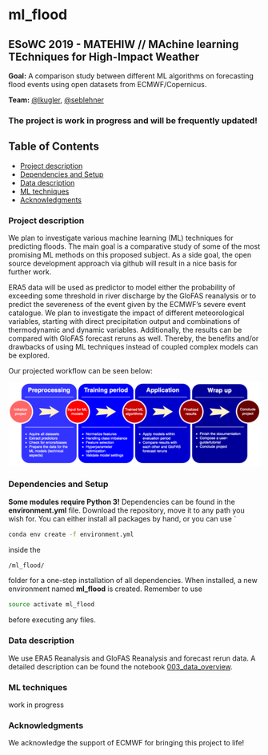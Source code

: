 # ml_flood

## ESoWC 2019 - MATEHIW // MAchine learning TEchniques for High-Impact Weather

**Goal:** A comparison study between different ML algorithms on forecasting flood events using open datasets from ECMWF/Copernicus.

**Team:** [@lkugler](https://github.com/lkugler), [@seblehner](https://github.com/seblehner)

### The project is work in progress and will be frequently updated!

## Table of Contents


* [Project description](#Project-description)
* [Dependencies and Setup](#Dependencies-and-Setup)
* [Data description](#Data-description)
* [ML techniques](#ML-techniques)
* [Acknowledgments](#Acknowledgments)


### Project description

We plan to investigate various machine learning (ML) techniques for predicting floods. The main goal is a comparative study of some of the most promising ML methods on this proposed subject. As a side goal, the open source development approach via github will result in a nice basis for further work.

ERA5 data will be used as predictor to model either the probability of exceeding some threshold in river discharge by the GloFAS reanalysis or to predict the severeness of the event given by the ECMWF’s severe event catalogue. We plan to investigate the impact of different meteorological variables, starting with direct precipitation output and combinations of thermodynamic and dynamic variables.
Additionally, the results can be compared with GloFAS forecast reruns as well. Thereby, the benefits and/or drawbacks of using ML techniques instead of coupled complex models can be explored.

Our projected workflow can be seen below:

![img](https://raw.githubusercontent.com/seblehner/seblehner.github.io/master/images/MATEHIW_flowchart.png)

### Dependencies and Setup
**Some modules require Python 3!** Dependencies can be found in the **environment.yml** file. Download the repository, move it to any path you wish for. You can either install all packages by hand, or you can use `
```sh
conda env create -f environment.yml
```
inside the
```sh
/ml_flood/
```
folder for a one-step installation of all dependencies. When installed, a new environment named **ml_flood** is created. Remember to use
```sh
source activate ml_flood
```
before executing any files.


### Data description
We use ERA5 Reanalysis and GloFAS Reanalysis and forecast rerun data. A detailed description can be found the notebook [003_data_overview](https://github.com/esowc/ml_flood/blob/dev/docs/003_data_overview.ipynb).



### ML techniques

work in progress

### Acknowledgments
We acknowledge the support of ECMWF for bringing this project to life!
